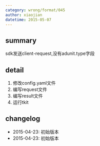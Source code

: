 ```yaml
---
category: wrong/format/045
author: xiaojian
datetime: 2015-05-07
---
```


## summary

sdk发送client-request,没有adunit.type字段

## detail

1. 修改config.yaml文件
1. 编写request文件
1. 编写result文件
1. 运行tkit

## changelog

- 2015-04-23: 初始版本
- 2015-04-23: 初始版本